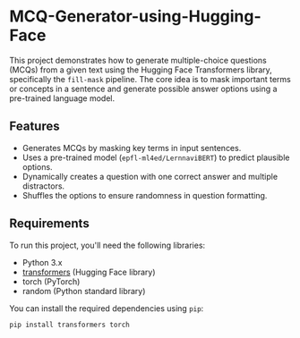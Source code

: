 # MCQ-Generator-using-Hugging-Face

This project demonstrates how to generate multiple-choice questions (MCQs) from a given text using the Hugging Face Transformers library, specifically the `fill-mask` pipeline. The core idea is to mask important terms or concepts in a sentence and generate possible answer options using a pre-trained language model.

## Features

- Generates MCQs by masking key terms in input sentences.
- Uses a pre-trained model (`epfl-ml4ed/LernnaviBERT`) to predict plausible options.
- Dynamically creates a question with one correct answer and multiple distractors.
- Shuffles the options to ensure randomness in question formatting.

## Requirements

To run this project, you'll need the following libraries:

- Python 3.x
- [transformers](https://huggingface.co/docs/transformers/index) (Hugging Face library)
- torch (PyTorch)
- random (Python standard library)

You can install the required dependencies using `pip`:

```bash
pip install transformers torch
